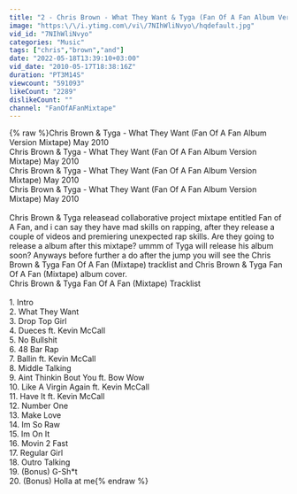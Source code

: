 ```yaml
---
title: "2 - Chris Brown - What They Want & Tyga (Fan Of A Fan Album Version Mixtape) May 2010 HD"
image: "https:\/\/i.ytimg.com\/vi\/7NIhWliNvyo\/hqdefault.jpg"
vid_id: "7NIhWliNvyo"
categories: "Music"
tags: ["chris","brown","and"]
date: "2022-05-18T13:39:10+03:00"
vid_date: "2010-05-17T18:38:16Z"
duration: "PT3M14S"
viewcount: "591093"
likeCount: "2289"
dislikeCount: ""
channel: "FanOfAFanMixtape"
---
```

{% raw %}Chris Brown &amp; Tyga -  What They Want (Fan Of A Fan Album Version Mixtape) May 2010<br />Chris Brown &amp; Tyga -  What They Want (Fan Of A Fan Album Version Mixtape) May 2010<br />Chris Brown &amp; Tyga -  What They Want (Fan Of A Fan Album Version Mixtape) May 2010<br />Chris Brown &amp; Tyga -  What They Want (Fan Of A Fan Album Version Mixtape) May 2010<br /><br />Chris Brown &amp; Tyga releasead collaborative project mixtape entitled Fan of A Fan, and i can say they have mad skills on rapping, after they release a couple of videos and premiering unexpected rap skills. Are they going to release a album after this mixtape? ummm of Tyga will release his album soon? Anyways before further a do after the jump you will see the Chris Brown &amp; Tyga  Fan Of A Fan (Mixtape) tracklist and Chris Brown &amp; Tyga  Fan Of A Fan (Mixtape) album cover.<br />Chris Brown &amp; Tyga  Fan Of A Fan (Mixtape) Tracklist<br /><br />   1. Intro<br />   2. What They Want<br />   3. Drop Top Girl<br />   4. Dueces ft. Kevin McCall<br />   5. No Bullshit<br />   6. 48 Bar Rap<br />   7. Ballin ft. Kevin McCall<br />   8. Middle Talking<br />   9. Aint Thinkin Bout You ft. Bow Wow<br />  10. Like A Virgin Again ft. Kevin McCall<br />  11. Have It ft. Kevin McCall<br />  12. Number One<br />  13. Make Love<br />  14. Im So Raw<br />  15. Im On It<br />  16. Movin 2 Fast<br />  17. Regular Girl<br />  18. Outro Talking<br />  19. (Bonus) G-Sh*t<br />  20. (Bonus) Holla at me{% endraw %}
